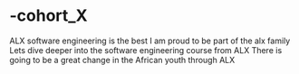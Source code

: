 # -cohort_X
ALX software engineering is the best I am proud to be part of the alx family Lets dive deeper into the software engineering course from ALX There is going to be a great change in the African youth through ALX
